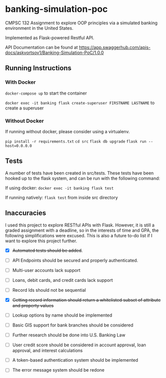 # banking-simulation-poc

CMPSC 132 Assignment to explore OOP principles via a simulated banking environment in the United States.

Implemented as Flask-powered Restful API.

API Documentation can be found at <https://app.swaggerhub.com/apis-docs/askvortsov1/Banking-Simulation-PoC/1.0.0>


## Running Instructions

### With Docker

`docker-compose up` to start the container

`docker exec -it banking flask create-superuser FIRSTNAME LASTNAME` to create a superuser

### Without Docker

If running without docker, please consider using a virtualenv.

`pip install -r requirements.txt`
`cd src`
`flask db upgrade`
`flask run --host=0.0.0.0`


## Tests

A number of tests have been created in src/tests. These tests have been hooked up to the flask system, and can be run with the following command:

If using docker:
`docker exec -it banking flask test`

If running natively:
`flask test` from inside src directory


## Inaccuracies

I used this project to explore RESTful APIs with Flask. However, it is still a graded assignment with a deadline, so in the interests of time and GPA, the following simplifications were excused. This is also a future to-do list if I want to explore this project further.

- [x] ~~Automated tests should be added~~.

- [ ] API Endpoints should be secured and properly authenticated.

- [ ] Multi-user accounts lack support

- [ ] Loans, debit cards, and credit cards lack support

- [ ] Record Ids should not be sequential

- [x] ~~Getting record information should return a whitelisted subset of attribute and property values~~

- [ ] Lookup options by name should be implemented

- [ ] Basic GIS support for bank branches should be considered

- [ ] Further research should be done into U.S. Banking Law

- [ ] User credit score should be considered in account approval, loan approval, and interest calculations

- [ ] A token-based authentication system should be implemented

- [ ] The error message system should be redone
